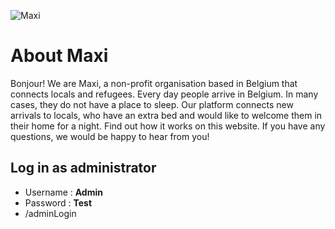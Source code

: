 ![Maxi](https://i.imgur.com/TkbAg0e.png "Maxi")
# About Maxi
Bonjour! We are Maxi, a non-profit organisation based in Belgium that connects locals and refugees. Every day people arrive in Belgium. In many cases, they do not have a place to sleep. Our platform connects new arrivals to locals, who have an extra bed and would like to welcome them in their home for a night. Find out how it works on this website. If you have any questions, we would be happy to hear from you! 
## Log in as administrator
- Username : **Admin**
- Password : **Test**
- /adminLogin

